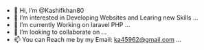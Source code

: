 - 👋 Hi, I’m @Kashifkhan80
- 👀 I’m interested in Developing Websites and Learing new Skills ...
- 🌱 I’m currently Working on laravel PHP ...
- 💞️ I’m looking to collaborate on ...
- 📫 You can Reach me by my Email: ka45962@gmail.com  ...

<!---
Kashifkhan80/Kashifkhan80 is a ✨ special ✨ repository because its `README.md` (this file) appears on your GitHub profile.
You can click the Preview link to take a look at your changes.
--->
